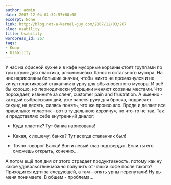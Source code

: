 ```yaml
---
author: admin
date: 2007-12-04 04:32:57+00:00
excerpt: None
link: http://blog.not-a-kernel-guy.com/2007/12/03/267
slug: usability
title: Usability
wordpress_id: 267
tags:
- Юмор
- Usability
---
```


У нас на офисной кухне и в кафе мусорные корзины стоят группами по три штуки: для пластика, алюминиевых банок и остального мусора. На них нарисованы большие значки, чтобы никто не промахнулся и не кинул пластиковый стаканчик в урну для обыкновенного мусора. И всё бы хорошо, но периодически уборщики меняют корзины местами. Что порождает, извините за сленг, customer pain and frustration. А именно - каждый выбрасывающий, уже занеся руку для броска, подвисает секунд на десять, силясь понять, что же произошло. Вроде и делает все правильно: «пластик - вот в ту дальнюю корзину», но что-то не так. Так и представляю себе внутренний диалог:

- Куда пластик? Тут банка нарисована!

- Какая, к лешему, банка? Тут всегда стаканчик был!

- Точно говорю! Банка! Вон и левый глаз подтвердит. Если ты его сможешь открыть, конечно…

А потом ещё пол дня от этого страдает продуктивность, потому как ну какое удовольствие можно получить от чашки кофе после такого? Приходится идти за следующей, а там - опять урны перепутали! Ну вы меня понимаете. В общем - проблема…
